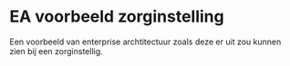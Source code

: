 # EA voorbeeld zorginstelling
 Een voorbeeld van enterprise archtitectuur zoals deze er uit zou kunnen zien bij een zorginstellig.
